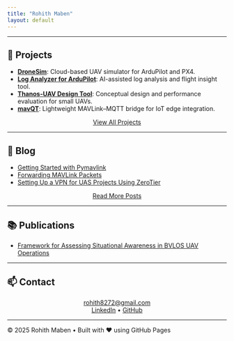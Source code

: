```yaml
---
title: "Rohith Maben"
layout: default
---
```


<link rel="stylesheet" href="dark.css">


<p align="center">

</p>

---

## 🚀 Projects

- [**DroneSim**](https://dronesim.xyz): Cloud-based UAV simulator for ArduPilot and PX4.  
- [**Log Analyzer for ArduPilot**](/projects/log-analyzer): AI-assisted log analysis and flight insight tool.  
- [**Thanos-UAV Design Tool**](/projects/thanos-uav): Conceptual design and performance evaluation for small UAVs.  
- [**mavQT**](https://github.com/rohith8272/mavQT): Lightweight MAVLink–MQTT bridge for IoT edge integration.

<p align="center">
<a href="/projects" class="button">View All Projects</a>
</p>

---

## 📝 Blog

- [Getting Started with Pymavlink](https://dronesim.gitbook.io/dronesim-docs/development-tutorials/getting-started-with-pymavlink-connecting-to-a-drone-simulator)
- [Forwarding MAVLink Packets](https://dronesim.gitbook.io/dronesim-docs/development-tutorials/forwarding-mavlink-packets)
- [Setting Up a VPN for UAS Projects Using ZeroTier](https://dronesim.gitbook.io/dronesim-docs/setting-up-a-vpn-for-uas-projects-using-zerotier)

<p align="center">
<a href="/blog" class="button">Read More Posts</a>
</p>

---

## 📚 Publications

- [Framework for Assessing Situational Awareness in BVLOS UAV Operations](https://dl.acm.org/doi/10.5555/3721488.3721702)

---

## 📫 Contact

<p align="center">
<a href="mailto:rohith8272@gmail.com">rohith8272@gmail.com</a>  
<br>
<a href="https://www.linkedin.com/in/rohithmaben">LinkedIn</a> •
<a href="https://github.com/rohith8272">GitHub</a>
</p>

---

<footer>
  © 2025 Rohith Maben • Built with ❤️ using GitHub Pages
</footer>

